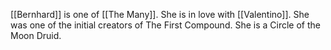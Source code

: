 [[Bernhard]] is one of [[The Many]]. She is in love with [[Valentino]]. She was one of the initial creators of The First Compound. She is a Circle of the Moon Druid. 